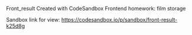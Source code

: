 Front_result
Created with CodeSandbox Frontend homework: film storage

Sandbox link for view: https://codesandbox.io/p/sandbox/front-result-k25d8g
